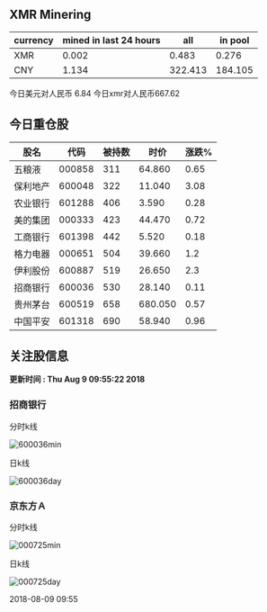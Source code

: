 ## XMR Minering

|currency|mined in last 24 hours|all|in pool|
|---|---|---|---|
|XMR|0.002|0.483|0.276|
|CNY|1.134|322.413|184.105|

今日美元对人民币 6.84	今日xmr对人民币667.62


## 今日重仓股 

|股名|代码|被持数|时价|涨跌%|
|---|---|---|---|---|
|五粮液|000858|311|64.860|0.65|
|保利地产|600048|322|11.040|3.08|
|农业银行|601288|406|3.590|0.28|
|美的集团|000333|423|44.470|0.72|
|工商银行|601398|442|5.520|0.18|
|格力电器|000651|504|39.660|1.2|
|伊利股份|600887|519|26.650|2.3|
|招商银行|600036|530|28.140|0.11|
|贵州茅台|600519|658|680.050|0.57|
|中国平安|601318|690|58.940|0.96|

## 关注股信息
**更新时间 : Thu Aug  9 09:55:22 2018**
### 招商银行 
分时k线

![600036min](http://image.sinajs.cn/newchart/min/n/sh600036.gif)

日k线

![600036day](http://image.sinajs.cn/newchart/daily/n/sh600036.gif)

### 京东方Ａ 
分时k线

![000725min](http://image.sinajs.cn/newchart/min/n/sz000725.gif)

日k线

![000725day](http://image.sinajs.cn/newchart/daily/n/sz000725.gif)

2018-08-09 09:55
